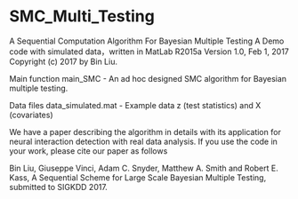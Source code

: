 # SMC_Multi_Testing
A Sequential Computation Algorithm For Bayesian Multiple Testing
A Demo code with simulated data，written in MatLab R2015a
Version 1.0, Feb 1, 2017
Copyright (c) 2017 by Bin Liu. 

Main function
     main_SMC - An ad hoc designed SMC algorithm for Bayesian multiple testing.
     
Data files
    data_simulated.mat - Example data z (test statistics) and X (covariates) 

We have a paper describing the algorithm in details with its application for neural interaction detection 
with real data analysis. If you use the code in your work, please cite our paper as follows

Bin Liu, Giuseppe Vinci, Adam C. Snyder, Matthew A. Smith and Robert E. Kass, A Sequential Scheme for Large 
Scale Bayesian Multiple Testing, submitted to SIGKDD 2017.
